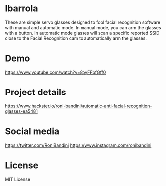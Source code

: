 # Ibarrola
These are simple servo glasses designed to fool facial recognition software with manual and automatic mode. In manual mode, you can arm the glasses with a button. In automatic mode glasses will scan a specific reported SSID close to the Facial Recognition cam to automatically arm the glasses.

# Demo
https://www.youtube.com/watch?v=8oyFFbfGff0

# Project details 
https://www.hackster.io/roni-bandini/automatic-anti-facial-recognition-glasses-ea5481

# Social media
https://twitter.com/RoniBandini
https://www.instagram.com/ronibandini

# License
MIT License



